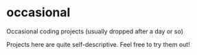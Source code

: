 # occasional
Occasional coding projects (usually dropped after a day or so)

Projects here are quite self-descriptive. Feel free to try them out!
